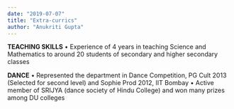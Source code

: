```yaml
---
date: "2019-07-07"
title: "Extra-currics"
author: "Anukriti Gupta"
---
```


**TEACHING SKILLS**
•	Experience of 4 years in teaching Science and Mathematics to around 20 students of secondary and higher secondary classes 

**DANCE**
•	Represented the department in Dance Competition, PG Cult 2013 (Selected for second level) and Sophie Prod 2012, IIT Bombay
•	Active member of SRIJYA (dance society of Hindu College) and won many prizes among DU colleges 

